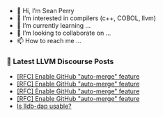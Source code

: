 - 👋 Hi, I’m Sean Perry
- 👀 I’m interested in compilers (c++, COBOL, llvm)
- 🌱 I’m currently learning ...
- 💞️ I’m looking to collaborate on ...
- 📫 How to reach me ...

<!---
s66perry/s66perry is a ✨ special ✨ repository because its `README.md` (this file) appears on your GitHub profile.
You can click the Preview link to take a look at your changes.
--->
### 📕 Latest LLVM Discourse Posts

<!-- DISCOURSE-LLVM:START -->
- [[RFC] Enable GitHub &quot;auto-merge&quot; feature](https://discourse.llvm.org/t/rfc-enable-github-auto-merge-feature/87547#post_10)
- [[RFC] Enable GitHub &quot;auto-merge&quot; feature](https://discourse.llvm.org/t/rfc-enable-github-auto-merge-feature/87547#post_9)
- [[RFC] Enable GitHub &quot;auto-merge&quot; feature](https://discourse.llvm.org/t/rfc-enable-github-auto-merge-feature/87547#post_8)
- [[RFC] Enable GitHub &quot;auto-merge&quot; feature](https://discourse.llvm.org/t/rfc-enable-github-auto-merge-feature/87547#post_7)
- [Is lldb-dap usable?](https://discourse.llvm.org/t/is-lldb-dap-usable/87320#post_12)
<!-- DISCOURSE-LLVM:END -->
